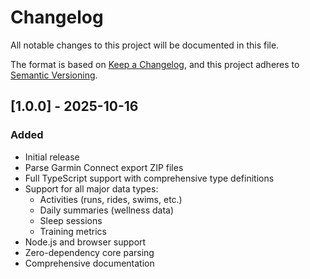 # Changelog

All notable changes to this project will be documented in this file.

The format is based on [Keep a Changelog](https://keepachangelog.com/en/1.0.0/),
and this project adheres to [Semantic Versioning](https://semver.org/spec/v2.0.0.html).

## [1.0.0] - 2025-10-16

### Added
- Initial release
- Parse Garmin Connect export ZIP files
- Full TypeScript support with comprehensive type definitions
- Support for all major data types:
  - Activities (runs, rides, swims, etc.)
  - Daily summaries (wellness data)
  - Sleep sessions
  - Training metrics
- Node.js and browser support
- Zero-dependency core parsing
- Comprehensive documentation
